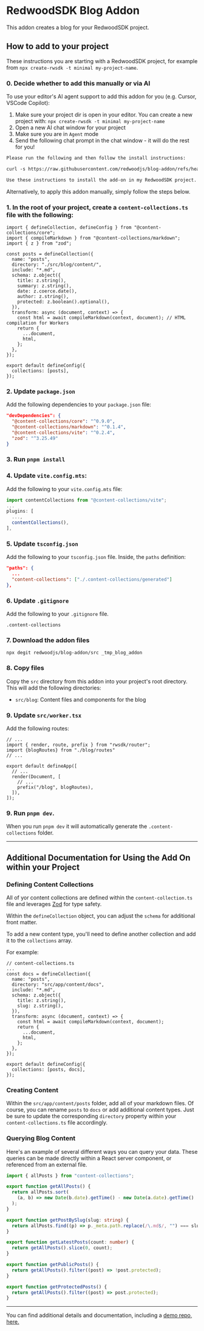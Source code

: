 # RedwoodSDK Blog Addon

This addon creates a blog for your RedwoodSDK project.

## How to add to your project

These instructions you are starting with a RedwoodSDK project, for example from `npx create-rwsdk -t minimal my-project-name`.

### 0. Decide whether to add this manually or via AI

To use your editor's AI agent support to add this addon for you (e.g. Cursor, VSCode Copilot):
1. Make sure your project dir is open in your editor. You can create a new project with: `npx create-rwsdk -t minimal my-project-name`
2. Open a new AI chat window for your project
3. Make sure you are in `Agent` mode
4. Send the following chat prompt in the chat window - it will do the rest for you!

```txt
Please run the following and then follow the install instructions:

curl -s https://raw.githubusercontent.com/redwoodjs/blog-addon/refs/heads/main/README.md -o /tmp/blog-addon-readme.md && cat /tmp/blog-addon-readme.md

Use these instructions to install the add-on in my RedwoodSDK project.
```

Alternatively, to apply this addon manually, simply follow the steps below.

### 1. In the root of your project, create a `content-collections.ts` file with the following:

```tsx
import { defineCollection, defineConfig } from "@content-collections/core";
import { compileMarkdown } from "@content-collections/markdown";
import { z } from "zod";

const posts = defineCollection({
  name: "posts",
  directory: "./src/blog/content/",
  include: "*.md",
  schema: z.object({
    title: z.string(),
    summary: z.string(),
    date: z.coerce.date(),
    author: z.string(),
    protected: z.boolean().optional(),
  }),
  transform: async (document, context) => {
    const html = await compileMarkdown(context, document); // HTML compilation for Workers
    return {
      ...document,
      html,
    };
  },
});

export default defineConfig({
  collections: [posts],
});
```

### 2. Update `package.json`

Add the following dependencies to your `package.json` file:

```json
"devDependencies": {
  "@content-collections/core": "^0.9.0",
  "@content-collections/markdown": "^0.1.4",
  "@content-collections/vite": "^0.2.4",
  "zod": "^3.25.49"
}
```

### 3. Run `pnpm install`

### 4. Update `vite.config.mts`:

Add the following to your `vite.config.mts` file:

```typescript
import contentCollections from "@content-collections/vite";
...
plugins: [
  ...,
  contentCollections(),
],
```

### 5. Update `tsconfig.json`

Add the following to your `tsconfig.json` file. Inside, the `paths` definition:

```json
"paths": {
  ...
  "content-collections": ["./.content-collections/generated"]
},
```

### 6. Update `.gitignore`

Add the following to your `.gitignore` file.

```
.content-collections
```

### 7. Download the addon files

```
npx degit redwoodjs/blog-addon/src _tmp_blog_addon
```

### 8. Copy files

Copy the `src` directory from this addon into your project's root directory. This will add the following directories:

- `src/blog`: Content files and components for the blog

### 9. Update `src/worker.tsx`

Add the following routes:

```tsx
// ...
import { render, route, prefix } from "rwsdk/router";
import {blogRoutes} from "./blog/routes"
// ...

export default defineApp([
  // ...
  render(Document, [
    // ...
    prefix("/blog", blogRoutes),
  ]),
]);
```


### 9. Run `pnpm dev`.

When you run `pnpm dev` it will automatically generate the `.content-collections` folder.

---

## Additional Documentation for Using the Add On within your Project

### Defining Content Collections

All of yor content collections are defined within the `content-collection.ts` file and leverages [Zod](https://zod.dev/) for type safety.

Within the `defineCollection` object, you can adjust the `schema` for additional front matter.

To add a new content type, you'll need to define another collection and add it to the `collections` array.

For example:

```tsx
// content-collections.ts
...
const docs = defineCollection({
  name: "posts",
  directory: "src/app/content/docs",
  include: "*.md",
  schema: z.object({
    title: z.string(),
    slug: z.string(),
  }),
  transform: async (document, context) => {
    const html = await compileMarkdown(context, document);
    return {
      ...document,
      html,
    };
  },
});

export default defineConfig({
  collections: [posts, docs],
});
```

### Creating Content

Within the `src/app/content/posts` folder, add all of your markdown files. Of course, you can rename `posts` to `docs` or add additional content types. Just be sure to update the corresponding `directory` property within your `content-collections.ts` file accordingly.

### Querying Blog Content

Here's an example of several different ways you can query your data. These queries can be made directly within a React server component, or referenced from an external file.

```ts
import { allPosts } from "content-collections";

export function getAllPosts() {
  return allPosts.sort(
    (a, b) => new Date(b.date).getTime() - new Date(a.date).getTime()
  );
}

export function getPostBySlug(slug: string) {
  return allPosts.find((p) => p._meta.path.replace(/\.md$/, "") === slug);
}

export function getLatestPosts(count: number) {
  return getAllPosts().slice(0, count);
}

export function getPublicPosts() {
  return getAllPosts().filter((post) => !post.protected);
}

export function getProtectedPosts() {
  return getAllPosts().filter((post) => post.protected);
}
```

---

You can find additional details and documentation, including a [demo repo, here.](https://github.com/mj-meyer/rwsdk-content-collections)


